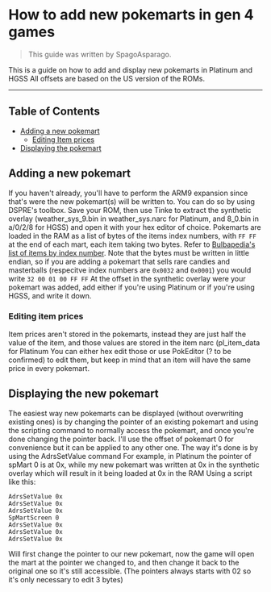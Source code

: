 # How to add new pokemarts in gen 4 games
> This guide was written by SpagoAsparago.

This is a guide on how to add and display new pokemarts in Platinum and HGSS
All offsets are based on the US version of the ROMs.

--- 
## Table of Contents
* [Adding a new pokemart](#section)
  * [Editing Item prices](#subsection)
* [Displaying the pokemart](#section-2)

## Adding a new pokemart

If you haven't already, you'll have to perform the ARM9 expansion since that's were the new pokemart(s) will be written to. 
You can do so by using DSPRE's toolbox. Save your ROM, then use Tinke to extract the synthetic overlay (weather_sys_9.bin in weather_sys.narc for Platinum, and 8_0.bin in a/0/2/8 for HGSS) and open it with your hex editor of choice.
Pokemarts are loaded in the RAM as a list of bytes of the items index numbers, with `FF FF` at the end of each mart, each item taking two bytes.
Refer to [Bulbapedia's list of items by index number](https://bulbapedia.bulbagarden.net/wiki/List_of_items_by_index_number_(Generation_IV)). 
Note that the bytes must be written in little endian, so if you are adding a pokemart that sells rare candies and masterballs (respecitve index numbers are `0x0032` and `0x0001`) you would write 
`32 00 01 00 FF FF`
At the offset in the synthetic overlay were your pokemart was added, add either if you're using Platinum or if you're using HGSS, and write it down.

### Editing item prices
Item prices aren't stored in the pokemarts, instead they are just half the value of the item, and those values are stored in the item narc (pl_item_data for Platinum
You can either hex edit those or use PokEditor (? to be confirmed) to edit them, but keep in mind that an item will have the same price in every pokemart.


## Displaying the new pokemart
The easiest way new pokemarts can be displayed (without overwriting existing ones) is by changing the pointer of an existing pokemart and using the scripting command to normally access the pokemart, and once you're done changing the pointer back.
I'll use the offset of pokemart 0 for convenience but it can be applied to any other one. 
The way it's done is by using the AdrsSetValue command 
For example, in Platinum the pointer of spMart 0 is at 0x, while my new pokemart was written at 0x in the synthetic overlay which will result in it being loaded at 0x in the RAM
Using a script like this:
```
AdrsSetValue 0x 
AdrsSetValue 0x
AdrsSetValue 0x
SpMartScreen 0
AdrsSetValue 0x
AdrsSetValue 0x
AdrsSetValue 0x
```
Will first change the pointer to our new pokemart, now the game will open the mart at the pointer we changed to, and then change it back to the original one so it's still accessible.
(The pointers always starts with 02 so it's only necessary to edit 3 bytes)

